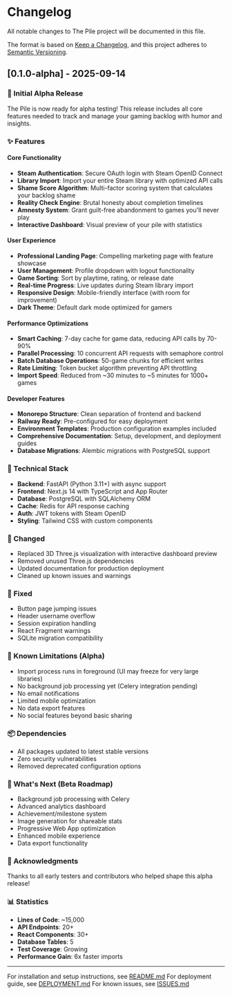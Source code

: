 # Changelog

All notable changes to The Pile project will be documented in this file.

The format is based on [Keep a Changelog](https://keepachangelog.com/en/1.0.0/),
and this project adheres to [Semantic Versioning](https://semver.org/spec/v2.0.0.html).

## [0.1.0-alpha] - 2025-09-14

### 🎉 Initial Alpha Release

The Pile is now ready for alpha testing! This release includes all core features needed to track and manage your gaming backlog with humor and insights.

### ✨ Features

#### Core Functionality
- **Steam Authentication**: Secure OAuth login with Steam OpenID Connect
- **Library Import**: Import your entire Steam library with optimized API calls
- **Shame Score Algorithm**: Multi-factor scoring system that calculates your backlog shame
- **Reality Check Engine**: Brutal honesty about completion timelines
- **Amnesty System**: Grant guilt-free abandonment to games you'll never play
- **Interactive Dashboard**: Visual preview of your pile with statistics

#### User Experience
- **Professional Landing Page**: Compelling marketing page with feature showcase
- **User Management**: Profile dropdown with logout functionality
- **Game Sorting**: Sort by playtime, rating, or release date
- **Real-time Progress**: Live updates during Steam library import
- **Responsive Design**: Mobile-friendly interface (with room for improvement)
- **Dark Theme**: Default dark mode optimized for gamers

#### Performance Optimizations
- **Smart Caching**: 7-day cache for game data, reducing API calls by 70-90%
- **Parallel Processing**: 10 concurrent API requests with semaphore control
- **Batch Database Operations**: 50-game chunks for efficient writes
- **Rate Limiting**: Token bucket algorithm preventing API throttling
- **Import Speed**: Reduced from ~30 minutes to ~5 minutes for 1000+ games

#### Developer Features
- **Monorepo Structure**: Clean separation of frontend and backend
- **Railway Ready**: Pre-configured for easy deployment
- **Environment Templates**: Production configuration examples included
- **Comprehensive Documentation**: Setup, development, and deployment guides
- **Database Migrations**: Alembic migrations with PostgreSQL support

### 🔧 Technical Stack

- **Backend**: FastAPI (Python 3.11+) with async support
- **Frontend**: Next.js 14 with TypeScript and App Router
- **Database**: PostgreSQL with SQLAlchemy ORM
- **Cache**: Redis for API response caching
- **Auth**: JWT tokens with Steam OpenID
- **Styling**: Tailwind CSS with custom components

### 📝 Changed

- Replaced 3D Three.js visualization with interactive dashboard preview
- Removed unused Three.js dependencies
- Updated documentation for production deployment
- Cleaned up known issues and warnings

### 🐛 Fixed

- Button page jumping issues
- Header username overflow
- Session expiration handling
- React Fragment warnings
- SQLite migration compatibility

### 🚧 Known Limitations (Alpha)

- Import process runs in foreground (UI may freeze for very large libraries)
- No background job processing yet (Celery integration pending)
- No email notifications
- Limited mobile optimization
- No data export features
- No social features beyond basic sharing

### 📦 Dependencies

- All packages updated to latest stable versions
- Zero security vulnerabilities
- Removed deprecated configuration options

### 🎯 What's Next (Beta Roadmap)

- Background job processing with Celery
- Advanced analytics dashboard
- Achievement/milestone system
- Image generation for shareable stats
- Progressive Web App optimization
- Enhanced mobile experience
- Data export functionality

### 🙏 Acknowledgments

Thanks to all early testers and contributors who helped shape this alpha release!

### 📊 Statistics

- **Lines of Code**: ~15,000
- **API Endpoints**: 20+
- **React Components**: 30+
- **Database Tables**: 5
- **Test Coverage**: Growing
- **Performance Gain**: 6x faster imports

---

For installation and setup instructions, see [README.md](README.md)
For deployment guide, see [DEPLOYMENT.md](DEPLOYMENT.md)
For known issues, see [ISSUES.md](ISSUES.md)